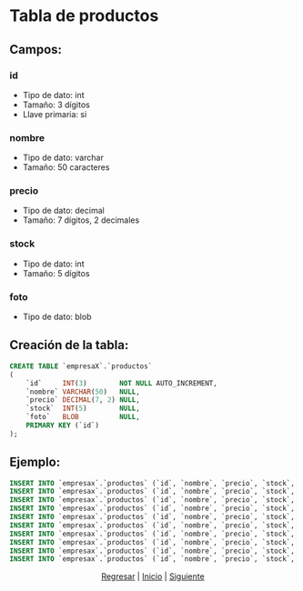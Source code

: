 # Tabla de productos
## Campos:
### id
* Tipo de dato: int
* Tamaño: 3 dígitos
* Llave primaria: si

### nombre
* Tipo de dato: varchar
* Tamaño: 50 caracteres

### precio
* Tipo de dato: decimal
* Tamaño: 7 dígitos, 2 decimales

### stock
* Tipo de dato: int
* Tamaño: 5 dígitos

### foto
* Tipo de dato: blob

## Creación de la tabla:
``` sql
CREATE TABLE `empresaX`.`productos`
(
    `id`     INT(3)        NOT NULL AUTO_INCREMENT,
    `nombre` VARCHAR(50)   NULL,
    `precio` DECIMAL(7, 2) NULL,
    `stock`  INT(5)        NULL,
    `foto`   BLOB          NULL,
    PRIMARY KEY (`id`)
);
```

## Ejemplo:
``` sql
INSERT INTO `empresax`.`productos` (`id`, `nombre`, `precio`, `stock`, `foto`) VALUES ('001', 'Producto 1', '100.00', '10', NULL);
INSERT INTO `empresax`.`productos` (`id`, `nombre`, `precio`, `stock`, `foto`) VALUES ('002', 'Producto 2', '200.00', '20', NULL);
INSERT INTO `empresax`.`productos` (`id`, `nombre`, `precio`, `stock`, `foto`) VALUES ('003', 'Producto 3', '300.00', '30', NULL);
INSERT INTO `empresax`.`productos` (`id`, `nombre`, `precio`, `stock`, `foto`) VALUES ('004', 'Producto 4', '400.00', '40', NULL);
INSERT INTO `empresax`.`productos` (`id`, `nombre`, `precio`, `stock`, `foto`) VALUES ('005', 'Producto 5', '500.00', '50', NULL);
INSERT INTO `empresax`.`productos` (`id`, `nombre`, `precio`, `stock`, `foto`) VALUES ('006', 'Producto 6', '600.00', '60', NULL);
INSERT INTO `empresax`.`productos` (`id`, `nombre`, `precio`, `stock`, `foto`) VALUES ('007', 'Producto 7', '700.00', '70', NULL);
INSERT INTO `empresax`.`productos` (`id`, `nombre`, `precio`, `stock`, `foto`) VALUES ('008', 'Producto 8', '800.00', '80', NULL);
INSERT INTO `empresax`.`productos` (`id`, `nombre`, `precio`, `stock`, `foto`) VALUES ('009', 'Producto 9', '900.00', '90', NULL);
INSERT INTO `empresax`.`productos` (`id`, `nombre`, `precio`, `stock`, `foto`) VALUES ('010', 'Producto 10', '1000.00', '100', NULL);
```

<p align="center">
    <a href="./01 Getting Started.md">Regresar</a> |
    <a href="../README.md">Inicio</a> |
    <a href="./03 Clientes.md">Siguiente</a>
</p>